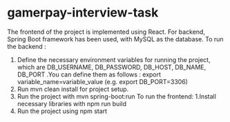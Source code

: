 # gamerpay-interview-task
The frontend of the project is implemented using React.  For backend, Spring Boot framework has been used, with MySQL as the database.
To run the backend : 
1. Define the necessary environment variables for running the project, which are DB_USERNAME, DB_PASSWORD, DB_HOST, DB_NAME, DB_PORT .You can define them as follows :  export variable_name=variable_value (e.g.  export DB_PORT=3306)
2. Run mvn clean install for project setup.
3. Run the project with mvn spring-boot:run
To run the frontend:
1.Install necessary libraries with npm run build
2. Run the project using npm start


  
